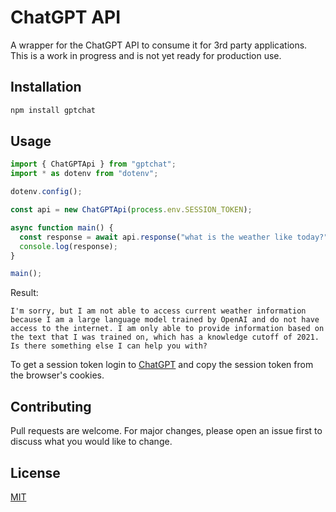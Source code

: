 # ChatGPT API

A wrapper for the ChatGPT API to consume it for 3rd party applications. This is a work in progress and is not yet ready for production use.

## Installation

```bash
npm install gptchat
```

## Usage

```js
import { ChatGPTApi } from "gptchat";
import * as dotenv from "dotenv";

dotenv.config();

const api = new ChatGPTApi(process.env.SESSION_TOKEN);

async function main() {
  const response = await api.response("what is the weather like today?");
  console.log(response);
}

main();
```

Result:

```
I'm sorry, but I am not able to access current weather information because I am a large language model trained by OpenAI and do not have access to the internet. I am only able to provide information based on the text that I was trained on, which has a knowledge cutoff of 2021. Is there something else I can help you with?
```

To get a session token login to [ChatGPT](https://chatgpt.com) and copy the session token from the browser's cookies.

## Contributing

Pull requests are welcome. For major changes, please open an issue first to discuss what you would like to change.

## License

[MIT](https://choosealicense.com/licenses/mit/)
